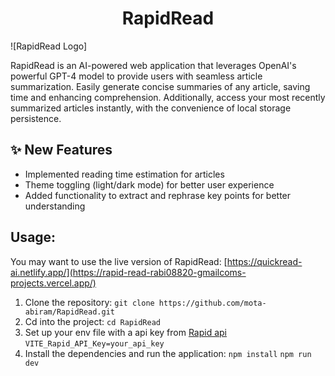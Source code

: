 <h1 align='center'>RapidRead</h1>

![RapidRead Logo]

RapidRead is an AI-powered web application that leverages OpenAI's powerful GPT-4 model to provide users with seamless article summarization. Easily generate concise summaries of any article, saving time and enhancing comprehension. Additionally, access your most recently summarized articles instantly, with the convenience of local storage persistence.

## ✨ New Features

- Implemented reading time estimation for articles
- Theme toggling (light/dark mode) for better user experience
- Added functionality to extract and rephrase key points for better understanding

## Usage:

You may want to use the live version of RapidRead: [https://quickread-ai.netlify.app/](https://rapid-read-rabi08820-gmailcoms-projects.vercel.app/)

1. Clone the repository:
   `git clone https://github.com/mota-abiram/RapidRead.git`
2. Cd into the project:
   `cd RapidRead`
3. Set up your env file with a api key from [Rapid api](https://rapidapi.com/restyler/api/article-extractor-and-summarizer)
   `VITE_Rapid_API_Key=your_api_key`
4. Install the dependencies and run the application:
   `npm install`
   `npm run dev`
